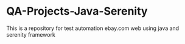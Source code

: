 # QA-Projects-Java-Serenity
This is a repository for test automation ebay.com web using java and serenity framework

